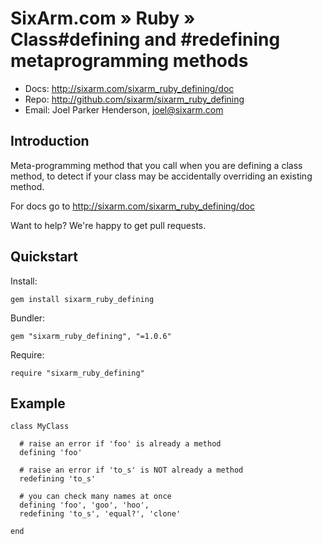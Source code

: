 # SixArm.com » Ruby » <br> Class#defining and #redefining metaprogramming methods

* Docs: <http://sixarm.com/sixarm_ruby_defining/doc>
* Repo: <http://github.com/sixarm/sixarm_ruby_defining>
* Email: Joel Parker Henderson, <joel@sixarm.com>


## Introduction

Meta-programming method that you call when you are defining
a class method, to detect if your class may be accidentally
overriding an existing method.

For docs go to <http://sixarm.com/sixarm_ruby_defining/doc>

Want to help? We're happy to get pull requests.



## Quickstart

Install:

    gem install sixarm_ruby_defining

Bundler:

    gem "sixarm_ruby_defining", "=1.0.6"

Require:

    require "sixarm_ruby_defining"


## Example

    class MyClass

      # raise an error if 'foo' is already a method
      defining 'foo'

      # raise an error if 'to_s' is NOT already a method
      redefining 'to_s'

      # you can check many names at once
      defining 'foo', 'goo', 'hoo', 
      redefining 'to_s', 'equal?', 'clone'

    end


